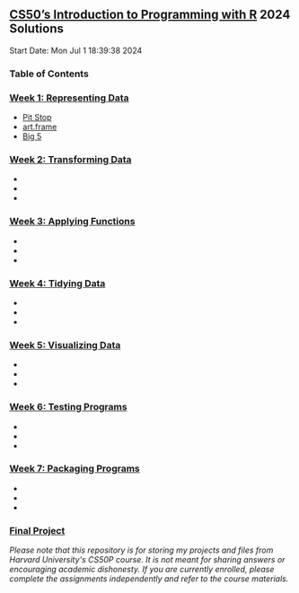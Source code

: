 ## [CS50’s Introduction to Programming with R](https://cs50.harvard.edu/r/2024/) 2024 Solutions

Start Date: Mon Jul  1 18:39:38 2024

### **Table of Contents**
### [Week 1: Representing Data](https://cs50.harvard.edu/r/2024/weeks/1/)
- [Pit Stop](https://github.com/Neeraj303/CS50R/tree/main/week_1/pitstop)
- [art.frame](https://github.com/Neeraj303/CS50R/tree/main/week_1/art.frame)
- [Big 5](https://github.com/Neeraj303/CS50R/tree/main/week_1/big5)


### [Week 2: Transforming Data](https://cs50.harvard.edu/r/2024/weeks/2/)
- []()
- []()
- []()

### [Week 3: Applying Functions](https://cs50.harvard.edu/r/2024/weeks/3/)
- []()
- []()
- []()

### [Week 4: Tidying Data](https://cs50.harvard.edu/r/2024/weeks/4/)
- []()
- []()
- []()

### [Week 5: Visualizing Data](https://cs50.harvard.edu/r/2024/weeks/5/)
- []()
- []()
- []()

### [Week 6: Testing Programs](https://cs50.harvard.edu/r/2024/weeks/6/)
- []()
- []()
- []()

### [Week 7: Packaging Programs](https://cs50.harvard.edu/r/2024/weeks/7/)
- []()
- []()
- []()

### [Final Project](https://cs50.harvard.edu/r/2024/project)


*Please note that this repository is for storing my projects and files from Harvard University's CS50P course. It is not meant for sharing answers or encouraging academic dishonesty. If you are currently enrolled, please complete the assignments independently and refer to the course materials.*
